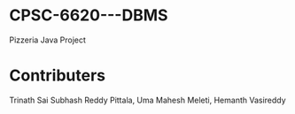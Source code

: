 # CPSC-6620---DBMS
 Pizzeria Java Project

# Contributers
Trinath Sai Subhash Reddy Pittala,
Uma Mahesh Meleti,
Hemanth Vasireddy
